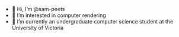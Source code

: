 - 👋 Hi, I’m @sam-peets
- 👀 I’m interested in computer rendering
- 🌱 I’m currently an undergraduate computer science student at the University of Victoria

